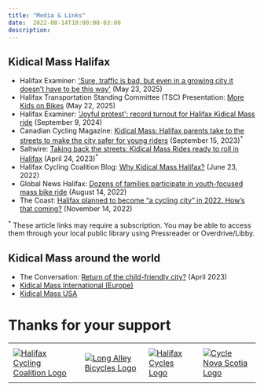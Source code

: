 ```yaml
---
title: "Media & Links"
date:  2022-08-14T10:00:00-03:00
description:
---
```


## Kidical Mass Halifax
* Halifax Examiner: ['Sure, traffic is bad, but even in a growing city it doesn’t have to be this way'](https://www.halifaxexaminer.ca/morning-file/sure-traffic-is-bad-but-even-in-a-growing-city-it-doesnt-have-to-be-this-way/) (May 23, 2025)
* Halifax Transportation Standing Committee (TSC) Presentation: [More Kids on Bikes](../may-2025-tsc-presentation/) (May 22, 2025)
* Halifax Examiner: ['Joyful protest': record turnout for Halifax Kidical Mass ride](https://www.halifaxexaminer.ca/transportation/joyful-protest-record-turnout-for-halifax-kidical-mass-ride/) (September 9, 2024)
* Canadian Cycling Magazine: [Kidical Mass: Halifax parents take to the streets to make the city safer for young riders](https://cyclingmagazine.ca/members/kidical-mass/) (September 15, 2023)<sup>*</sup>
* Saltwire: [Taking back the streets: Kidical Mass Rides ready to roll in Halifax](https://www.saltwire.com/halifax/lifestyles/taking-back-the-streets-kidical-mass-rides-ready-to-roll-in-halifax-100846413/) (April 24, 2023)<sup>*</sup>
* Halifax Cycling Coalition Blog: [Why Kidical Mass Halifax?](https://cyclehalifax.ca/2022/06/why-kidical-mass-halifax/) (June 23, 2022)
* Global News Halifax: [Dozens of families participate in youth-focused mass bike ride](https://globalnews.ca/video/9059809/dozens-of-families-participate-in-youth-focused-mass-bike-ride) (August 14, 2022)
* The Coast: [Halifax planned to become “a cycling city” in 2022. How’s that coming?](https://www.thecoast.ca/halifax/halifax-cycling-network-lags-behind-region-promises/Content?oid=29704322) (November 14, 2022)

<sup>*</sup> These article links may require a subscription. You may be able to access them through your local public library using Pressreader or Overdrive/Libby.

## Kidical Mass around the world
* The Conversation: [Return of the child-friendly city?](https://theconversation.com/return-of-the-child-friendly-city-how-social-movements-are-changing-european-urban-areas-203343) (April 2023)
* [Kidical Mass International (Europe)](https://kidsonbike.org/)
* [Kidical Mass USA](https://kidicalmass.org/)

# Thanks for your support
<table>
<tr>
<td style="padding:10px"><a href="https://cyclehalifax.ca"><img alt="Halifax Cycling Coalition Logo" src="../../kidical-mass/img/HCC_2016logo_200x140.png"></img></a></td>
<td style="padding:10px"><a href="https://longalleybicycles.com"><img alt="Long Alley Bicycles Logo" src="../../kidical-mass/img/LongAlley-Badge-Circle-Colour_200x200.png"></img></a></td>
<td style="padding:10px"><a href="https://www.halifaxcycles.com"><img alt="Halifax Cycles Logo" src="../../kidical-mass/img/HalifaxCycles-Logo-FC_200x202.png"></img></a></td>
<td style="padding:10px"><a href="http://www.cyclenovascotia.ca"><img alt="Cycle Nova Scotia Logo" src="../../kidical-mass/img/CyclingNS-logo_400x132.png"></img></a></td>
</tr>
</table>
